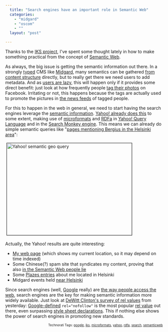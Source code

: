 ```yaml
---
  title: "Search engines have an important role in Semantic Web"
  categories: 
    - "midgard"
    - "oscom"
    - ""
  layout: "post"

---
```

<p>
Thanks to the <a href="http://bergie.iki.fi/blog/starting_the_interactive_knowledge_project/">IKS project</a>, I've spent some thought lately in how to make something practical from the concept of <a href="http://www.w3.org/DesignIssues/Semantic.html">Semantic Web</a>.
</p><p>
As always, the big issue is getting the semantic information out there. In a strongly <a href="http://www.midgard-project.org/documentation/mgdschema/">typed</a> CMS like <a href="http://www.midgard-project.org/">Midgard</a>, many semantics can be gathered <a href="http://www.midgard-project.org/documentation/microformat-usage-in-midcom/">from content structure</a> directly, but to really get there we need users to add metadata. And as <a href="http://www.well.com/~doctorow/metacrap.htm#2.2">users are lazy</a>, this will happen only if it provides some direct benefit: just look at how frequently people <a href="http://www.ehow.com/how_2031208_tag-friends-facebook.html">tag their photos</a> on Facebook. Irritating or not, this happens because the tags are actually used to promote the pictures in <a href="http://www.techcrunch.com/2006/09/05/new-facebook-redesign-more-than-just-aesthetics/">the news feeds</a> of tagged people.
</p><p>
For this to happen in the web in general, we need to start having the search engines leverage the <a href="http://en.wikipedia.org/wiki/RDFa">semantic information</a>. <a href="http://bergie.iki.fi/blog/semantic_web_is_here-yahoo-and_microformats/">Yahoo! already does this</a> to some extent, making use of <a href="http://microformats.org/">microformats</a> and <a href="http://www.w3.org/TR/xhtml-rdfa-primer/">RDFa</a> in <a href="http://developer.yahoo.net/blog/archives/2009/01/yql_with_microformats.html">Yahoo! Query Language</a> and in the <a href="http://developer.yahoo.net/blog/archives/2008/12/monkey_finds_microformats_and_rdf.html">Search Monkey engine</a>. This means we can already do simple semantic queries like "<a href="http://search.yahoo.com/search;_ylt=A0geu5FiYppJyx0AXotXNyoA?p=bergius+searchmonkeyid%3Acom.yahoo.page.uf.geo+helsinki&amp;y=Search&amp;fr=">pages mentioning Bergius in the Helsinki area</a>":
</p><p>
<a href="/files/yahoo-semantic-geo-query.png"><img src="http://bergie.iki.fi/midcom-serveattachmentguid-23e97e12fcc711dda31497b2eec4cd17cd17/yahoo-semantic-geo-query-tm.jpg" height="295" width="400" border="1" hspace="4" vspace="4" alt="Yahoo! semantic geo query" title="Yahoo! semantic geo query" /></a>
</p><p>
Actually, the Yahoo! results are quite interesting:
</p><ul><li><a href="http://bergie.iki.fi/">My web page</a> (which shows my current location, so it may depend on time indexed)</li>
<li>Some Chinese(?) spam site that syndicates my content, proving that also <a href="http://www.well.com/~doctorow/metacrap.htm#2.1">in the Semantic Web people lie</a></li>
<li>Some <a href="http://plazes.com/users/7006">Plazes entries</a> about me located in Helsinki</li>
<li>Midgard events held <a href="http://www.midgard-project.org/community/events/midgard_gathering_2008/">near Helsinki</a></li>
</ul><p>
Since search engines (well, <a href="http://www.google.com/">Google</a> really) are <a href="http://www.cabel.name/2008/03/japan-urls-are-totally-out.html">the way people access the web</a>, search engines are the key for making semantic information more widely available. Just look at <a href="http://blog.unto.net/web/a-survey-of-rel-values-on-the-web/">DeWitt Clinton's survey of rel values</a> from yesterday: <a href="http://googleblog.blogspot.com/2005/01/preventing-comment-spam.html">Google-defined</a> <code>rel="nofollow"</code> is the most popular <a href="http://www.whatwg.org/specs/web-apps/current-work/#linkTypes">rel value</a> out there, even surpassing <a href="http://www.w3.org/TR/REC-html40/present/styles.html#h-14.3">style sheet declarations</a>. This if nothing else shows the power of search engines in promoting new standards.
</p>
<p style="text-align:right;font-size:10px;">Technorati Tags: <a href="http://www.technorati.com/tag/google" rel="tag">google</a>, <a href="http://www.technorati.com/tag/iks" rel="tag">iks</a>, <a href="http://www.technorati.com/tag/microformats" rel="tag">microformats</a>, <a href="http://www.technorati.com/tag/yahoo" rel="tag">yahoo</a>, <a href="http://www.technorati.com/tag/rdfa" rel="tag">rdfa</a>, <a href="http://www.technorati.com/tag/search" rel="tag">search</a>, <a href="http://www.technorati.com/tag/semanticweb" rel="tag">semanticweb</a></p>